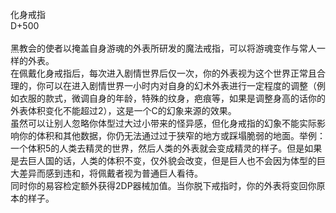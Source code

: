 <title>化身戒指</title>
<meta name="GENERATOR" content="WinCHM">
<meta http-equiv="Content-Type" content="text/html; charset=gb2312">
<br>化身戒指
<br>D+500
<br>
<br>黑教会的使者以掩盖自身游魂的外表所研发的魔法戒指，可以将游魂变作与常人一样的外表。
<br>在佩戴化身戒指后，每次进入剧情世界后仅一次，你的外表视为这个世界正常且合理的，你可以在进入剧情世界一小时内对自身的幻术外表进行一定程度的调整（例如衣服的款式，微调自身的年龄，特殊的纹身，疤痕等，如果是调整身高的话你的外表体积变化不能超过2），这是一个C的幻象来源的效果。
<br>虽然可以让别人忽略你体型过大过小带来的怪异感，但化身戒指的幻象不能实际影响你的体积和其他数据，你仍无法通过过于狭窄的地方或踩塌脆弱的地面。举例：一个体积5的人类去精灵的世界，然后人类的外表就会变成精灵的样子。但是如果是去巨人国的话，人类的体积不变，仅外貌会改变，但是巨人也不会因为体型的巨大差异而感到违和，将佩戴者视为普通巨人看待。
<br>同时你的易容检定额外获得2DP器械加值。当你脱下戒指时，你的外表将变回你原本的样子。
<br>